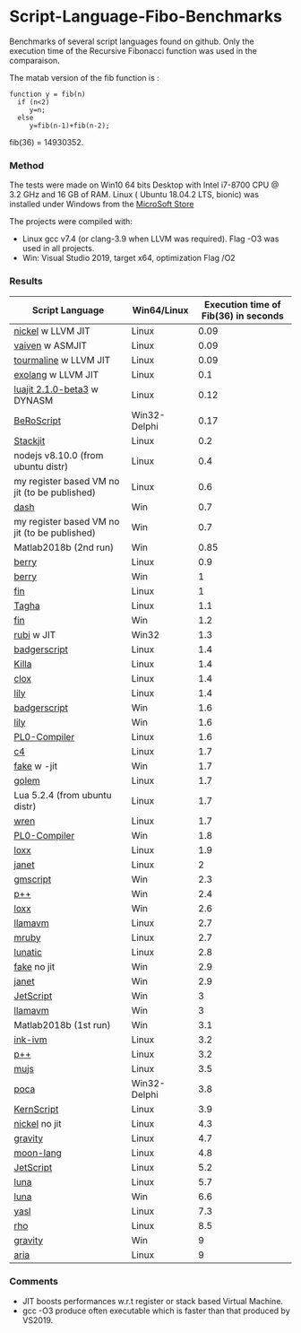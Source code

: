 # Script-Language-Fibo-Benchmarks

Benchmarks of several script languages found on github.
Only the execution time of the Recursive Fibonacci function was used in the comparaison.

The matab version of the fib function is :
```
function y = fib(n)
  if (n<2)
     y=n;
  else
     y=fib(n-1)+fib(n-2);

```
fib(36) = 14930352.

### Method
The tests were made on Win10 64 bits Desktop with Intel i7-8700 CPU @ 3.2 GHz and 16 GB of RAM.
Linux ( Ubuntu 18.04.2 LTS, bionic) was installed under Windows from the [MicroSoft Store ](https://www.microsoft.com/en-us/p/ubuntu-1804-lts/9n9tngvndl3q?activetab=pivot:overviewtab) 

The projects were compiled with:
- Linux gcc v7.4 (or clang-3.9 when LLVM was required). Flag -O3 was used in all projects.
- Win: Visual Studio 2019, target x64, optimization Flag /O2

### Results
|  Script Language |  Win64/Linux |  Execution time of Fib(36) in seconds|
| ------------ | ------------ | ------------ |
| [nickel](https://github.com/owst/nickel "nickel ") w LLVM JIT |  Linux |  0.09 |
| [vaiven](https://github.com/MichaelRFairhurst/vaiven "vvn ") w ASMJIT|  Linux | 0.09  |
| [tourmaline](https://github.com/maekawatoshiki/tourmaline/tree/cmake) w LLVM JIT| Linux  | 0.09  |
| [exolang](https://github.com/twixraider81/exolang) w LLVM JIT | Linux  | 0.1 |
| [luajit 2.1.0-beta3](http://luajit.org/) w DYNASM | Linux   | 0.12  |
| [BeRoScript](http://bero.0ok.de/blog/projects/beroscript/BeRoScript.zip) | Win32-Delphi  | 0.17  |
| [Stackjit](https://github.com/svenslaggare/StackJIT) | Linux  | 0.2  |
| nodejs v8.10.0 (from ubuntu distr)| Linux  | 0.4  |
| my register based VM no jit (to be published)  | Linux  | 0.6 |
| [dash](https://github.com/eqrion/dash)  | Win  | 0.7 |
| my register based VM no jit (to be published)  | Win  | 0.7 |
| Matlab2018b (2nd run)  | Win  | 0.85 |
| [berry](https://github.com/Skiars/berry)  | Linux  | 0.9  |
| [berry](https://github.com/Skiars/berry)  | Win |  1 |
| [fin](https://github.com/naleksiev/fin)  | Linux  | 1 |
| [Tagha](https://github.com/assyrianic/Tagha)  | Linux  | 1.1 |
| [fin](https://github.com/naleksiev/fin) | Win | 1.2 |
| [rubi](https://github.com/embedded2015/rubi) w JIT| Win32 | 1.3 |
| [badgerscript](https://github.com/moefh/badgerscript) | Linux | 1.4  |
| [Killa](https://github.com/ex/Killa) | Linux | 1.4 |
| [clox](https://github.com/munificent/craftinginterpreters)  | Linux  | 1.4 |
| [lily](https://github.com/FascinatedBox/lily)  | Linux  | 1.4 |
| [badgerscript](https://github.com/moefh/badgerscript)  | Win   | 1.6  |
| [lily](https://github.com/FascinatedBox/lily)  | Win  | 1.6 |
| [PL0-Compiler](https://github.com/Justme0/pl0-compiler)  | Linux  | 1.6  |
| [c4](https://github.com/rswier/c4)  | Linux | 1.7  |
| [fake](https://github.com/esrrhs/fake) w -jit  | Win  | 1.7 |
| [golem](https://github.com/alexander-koch/golem)  | Linux | 1.7 |
| Lua 5.2.4 (from ubuntu distr)  | Linux  | 1.7 |
| [wren](https://github.com/wren-lang/wren)  | Linux | 1.7 |
| [PL0-Compiler](https://github.com/Justme0/pl0-compiler)  | Win  | 1.8  |
| [loxx](https://github.com/mspraggs/loxx)  | Linux | 1.9  |
| [janet](https://github.com/jfcap/janet)  | Linux  | 2  |
| [gmscript](https://github.com/publicrepo/gmscript)  | Win  | 2.3 |
| [p++](https://github.com/tumtumtum/pplusplus)  | Win  | 2.4 |
| [loxx](https://github.com/mspraggs/loxx)  | Win  | 2.6  |
| [llamavm](https://github.com/throne-developer/llamavm)  | Linux | 2.7   |
| [mruby](https://github.com/mruby/mruby)  | Linux  | 2.7  |
| [lunatic](https://github.com/shiinamiyuki/lunatic)  | Linux  | 2.8  |
| [fake](https://github.com/esrrhs/fake) no jit  | Win  |  2.9 |
| [janet](https://github.com/jfcap/janet)  | Win  |  2.9 |
| [JetScript](https://github.com/matt-attack/JetScript)  |  Win | 3  |
| [llamavm](https://github.com/throne-developer/llamavm)   | Win  | 3  |
| Matlab2018b (1st run)  |  Win | 3.1  |
| [ink-ivm](https://github.com/rod-lin/ivm)  | Linux  | 3.2  |
| [p++](https://github.com/tumtumtum/pplusplus)   | Linux  | 3.2 |
| [mujs](https://github.com/jarhot1992/mujs)   | Linux  | 3.5 |
| [poca](https://github.com/BeRo1985/poca )   | Win32-Delphi | 3.8 |
| [KernScript](https://github.com/redagito/KernScript )   | Linux | 3.9 |
| [nickel](https://github.com/owst/nickel) no jit  | Linux  | 4.3  |
| [gravity](https://github.com/marcobambini/gravity)  | Linux  | 4.7  |
| [moon-lang](https://github.com/glampert/moon-lang)  | Linux   | 4.8  |
| [JetScript](https://github.com/matt-attack/JetScript)   | Linux  | 5.2 |
| [luna](https://github.com/airtrack/luna)  | Linux   | 5.7  |
| [luna](https://github.com/airtrack/luna)   | Win  | 6.6  |
| [yasl](https://github.com/yasl-lang/yasl)  | Linux  | 7.3  |
| [rho](https://github.com/arshajii/rho)  | Linux  | 8.5 |
| [gravity](https://github.com/marcobambini/gravity)  | Win | 9  |
| [aria](https://github.com/rxi/aria)  | Linux  | 9  |


### Comments
- JIT boosts performances w.r.t register or stack based Virtual Machine.
- gcc -O3 produce often executable which is faster than that produced by VS2019.
